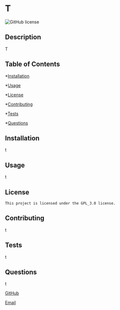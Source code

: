 # T
  ![GitHub license](https://img.shields.io/badge/license-GPL_3.0-blue.svg)

  ## Description 
  T

  ## Table of Contents
  *[Installation](#installation)

  *[Usage](#usage)

  
*[License](#license)


  *[Contributing](#contribute)

  *[Tests](#test)

  *[Questions](#questions)

  ## Installation
  t

  ## Usage
  t

  ## License 
    This project is licensed under the GPL_3.0 license.

  ## Contributing
  t

  ## Tests
  t

  ## Questions
  t

  [GitHub](t)

  [Email](t)

